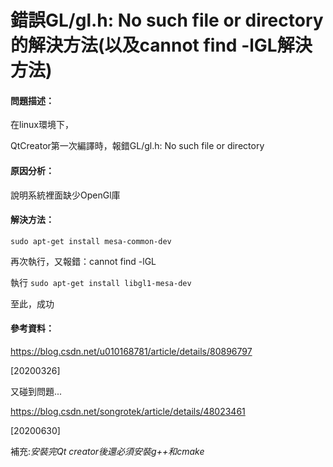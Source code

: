 # 錯誤GL/gl.h: No such file or directory的解決方法(以及cannot find -lGL解決方法)

#### 問題描述：

在linux環境下，

QtCreator第一次編譯時，報錯GL/gl.h: No such file or directory

####  原因分析：

說明系統裡面缺少OpenGl庫

#### 解決方法：

`sudo apt-get install mesa-common-dev`

再次執行，又報錯：cannot find -lGL

執行 `sudo apt-get install libgl1-mesa-dev`

至此，成功

#### 參考資料：

https://blog.csdn.net/u010168781/article/details/80896797

[20200326] 

又碰到問題...

https://blog.csdn.net/songrotek/article/details/48023461

[20200630]

補充:*安裝完Qt creator後還必須安裝g++和cmake*
